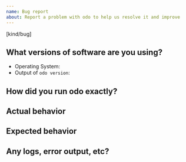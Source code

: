 ```yaml
---
name: Bug report
about: Report a problem with odo to help us resolve it and improve
---
```

[kind/bug]

<!--

Welcome! - We kindly ask you to:

  1. Fill out the issue template below 
  2. Use the google group if you have a question rather than a bug or feature request.

The group is at: https://groups.google.com/a/redhat.com/forum/#!forum/devtools-odo

Thanks for understanding, and for contributing to the project!

-->

## What versions of software are you using?
- Operating System:
- Output of `odo version`:


## How did you run odo exactly?


## Actual behavior


## Expected behavior


## Any logs, error output, etc?

